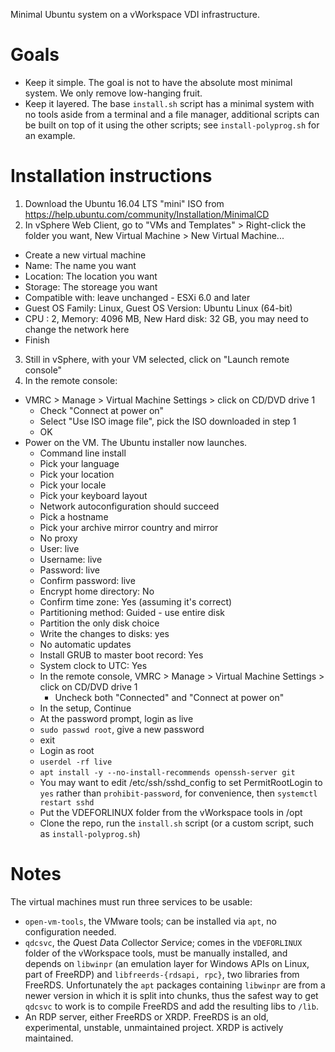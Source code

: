 Minimal Ubuntu system on a vWorkspace VDI infrastructure.


# Goals

- Keep it simple. The goal is not to have the absolute most minimal system. We only remove low-hanging fruit.
- Keep it layered. The base `install.sh` script has a minimal system with no tools aside from a terminal and a file manager,
  additional scripts can be built on top of it using the other scripts; see `install-polyprog.sh` for an example.


# Installation instructions

1. Download the Ubuntu 16.04 LTS "mini" ISO from https://help.ubuntu.com/community/Installation/MinimalCD
2. In vSphere Web Client, go to "VMs and Templates" > Right-click the folder you want, New Virtual Machine > New Virtual Machine...
 - Create a new virtual machine
 - Name: The name you want
 - Location: The location you want
 - Storage: The storeage you want
 - Compatible with: leave unchanged - ESXi 6.0 and later
 - Guest OS Family: Linux, Guest OS Version: Ubuntu Linux (64-bit)
 - CPU : 2, Memory: 4096 MB, New Hard disk: 32 GB, you may need to change the network here
 - Finish
3. Still in vSphere, with your VM selected, click on "Launch remote console"
4. In the remote console:
 - VMRC > Manage > Virtual Machine Settings > click on CD/DVD drive 1
   - Check "Connect at power on"
   - Select "Use ISO image file", pick the ISO downloaded in step 1
   - OK
 - Power on the VM. The Ubuntu installer now launches.
   - Command line install
   - Pick your language
   - Pick your location
   - Pick your locale
   - Pick your keyboard layout
   - Network autoconfiguration should succeed
   - Pick a hostname
   - Pick your archive mirror country and mirror
   - No proxy
   - User: live
   - Username: live
   - Password: live
   - Confirm password: live
   - Encrypt home directory: No
   - Confirm time zone: Yes (assuming it's correct)
   - Partitioning method: Guided - use entire disk
   - Partition the only disk choice
   - Write the changes to disks: yes
   - No automatic updates
   - Install GRUB to master boot record: Yes
   - System clock to UTC: Yes
   - In the remote console, VMRC > Manage > Virtual Machine Settings > click on CD/DVD drive 1
     - Uncheck both "Connected" and "Connect at power on"
   - In the setup, Continue
   - At the password prompt, login as live
   - `sudo passwd root`, give a new password
   - exit
   - Login as root
   - `userdel -rf live`
   - `apt install -y --no-install-recommends openssh-server git`
   - You may want to edit /etc/ssh/sshd_config to set PermitRootLogin to `yes` rather than `prohibit-password`, for convenience, then `systemctl restart sshd`
   - Put the VDEFORLINUX folder from the vWorkspace tools in /opt
   - Clone the repo, run the `install.sh` script (or a custom script, such as `install-polyprog.sh`)

# Notes

The virtual machines must run three services to be usable:

- `open-vm-tools`, the VMware tools; can be installed via `apt`, no configuration needed.
- `qdcsvc`, the *Q*uest *D*ata *C*ollector *S*er*v*i*c*e; comes in the `VDEFORLINUX` folder of the vWorkspace tools,
  must be manually installed, and depends on `libwinpr` (an emulation layer for Windows APIs on Linux, part of FreeRDP)
  and `libfreerds-{rdsapi, rpc}`, two libraries from FreeRDS.
  Unfortunately the `apt` packages containing `libwinpr` are from a newer version in which it is split into chunks,
  thus the safest way to get `qdcsvc` to work is to compile FreeRDS and add the resulting libs to `/lìb`.
- An RDP server, either FreeRDS or XRDP. FreeRDS is an old, experimental, unstable, unmaintained project.
  XRDP is actively maintained.
